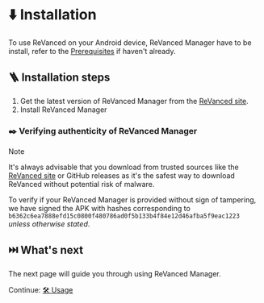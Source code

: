 # ⬇️ Installation

To use ReVanced on your Android device, ReVanced Manager have to be install, 
refer to the [Prerequisites](0_prerequisites.md) if haven't already.

## 🪜 Installation steps

1. Get the latest version of ReVanced Manager from the [ReVanced site][Official ReVanced Download].
2. Install ReVanced Manager

### ✒️ Verifying authenticity of ReVanced Manager

> [!NOTE]
> It's always advisable that you download from trusted sources like the [ReVanced site][Official ReVanced Download]
> or GitHub releases as it's the safest way to download ReVanced without potential risk of malware.

To verify if your ReVanced Manager is provided without sign of tampering, 
we have signed the APK with hashes corresponding to `b6362c6ea7888efd15c0800f480786ad0f5b133b4f84e12d46afba5f9eac1223` *unless otherwise stated*.

## ⏭️ What's next

The next page will guide you through using ReVanced Manager.

Continue: [🛠️ Usage](2_usage.md)

[Official ReVanced Download]: https://revanced.app/download
